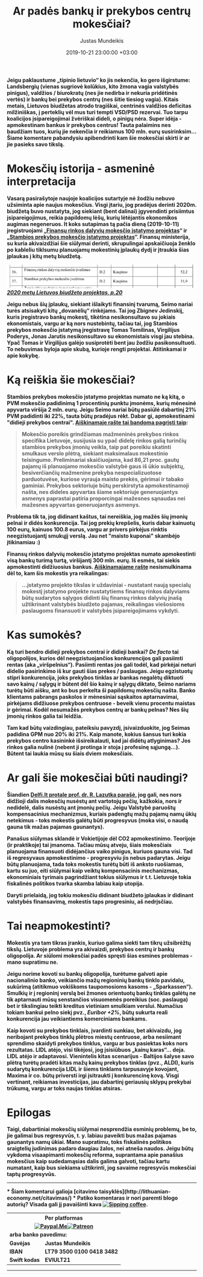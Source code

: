﻿---
title: Ar padės bankų ir prekybos centrų mokesčiai?
date: 2019-10-21 23:00:00 +03:00
author: Justas Mundeikis
layout: post
comments: true
permalink: 2019/10/21/ar-pades-banku-ir-prekybos-centru-mokesciai
image: /assets/2019/10/21/McDuck.jpeg
thumbnail: /assets/2019/10/21/thumb.McDuck.jpeg
categories:
 - Mokesčiai
tags:
 - Mokesčiai
---
<strong>
Jeigu paklaustume „tipinio lietuvio“ ko jis nekenčia, ko gero išgirstume: Landsbergių (vienas sugriovė kolūkius, kito žmona vagia valstybės pinigus), valdžios / biurokratų (nes jie nedirba ir nekuria pridėtinės vertės) ir bankų bei prekybos centrų (nes šitie tiesiog vagia). Kitais metais, Lietuvos biudžetas atrodo tragiškai, centrinės valdžios deficitas milžiniškas, į perteklių vėl mus turi tempti VSD/PSD rezervai. Tuo tarpu koalicijos įsipareigojimai žvėriškai dideli, o pinigų nėra. Super idėja - apmokestinam bankus ir prekybos centrus! Tauta palaimins nes baudžiam tuos, kurių jie nekenčia ir reikiamus 100 mln. eurų susirinksim… Šiame komentare pabandysiu apibendrinti kam šie mokesčiai skirti ir ar jie pasieks savo tikslą.
<strong>
<!--more-->

# Mokesčių istorija - asmeninė interpretacija

Vasarą pasirašytoje naujoje koalicijos sutartyje nė žodžiu nebuvo užsiminta apie naujus mokesčius. Visgi įtariu, jog pradėjus derinti 2020m. biudžetą buvo nustatyta, jog siekiant (bent dalinai) įgyvendinti prisiimtus įsipareigojimus, reikia papildomų lėšų, kurių lėtėjantis ekonomikos augimas negeneruos. It koks sutapimas tą pačia dieną (2019-10-11) įregistruojami „[Finansų rinkos dalyvių mokesčio įstatymo projektas](https://e-seimas.lrs.lt/portal/legalAct/lt/TAP/2e7f2070ec2111e99ab7ff5a9ea34fcc?positionInSearchResults=2&searchModelUUID=b49e3351-dc31-4b89-b4b8-c9fdfc490667)“ ir „[Stambios prekybos mokesčio įstatymo projektas](https://e-seimas.lrs.lt/portal/legalAct/lt/TAP/bbf60b40ec2511e99ab7ff5a9ea34fcc?positionInSearchResults=8&searchModelUUID=b49e3351-dc31-4b89-b4b8-c9fdfc490667)“. Finansų ministerija, su kuria akivaizdžiai šie siūlymai derinti, skrupulingai apskaičiuoja ženklo po kableliu tiklsumu planuojamų mokestinių įplaukų dydį ir įtraukia šias įplaukas į kitų metų biudžetą.

![](/assets/2019/10/21/biudzeto_iplaukos.jpeg)
*[2020 metų Lietuvos biudžeto projektas, p.20](https://ec.europa.eu/info/sites/info/files/economy-finance/2020_dbp_lt_lt.pdf)*

Jeigu nebus šių įplaukų, siekiant išlaikyti finansinį tvarumą, Seimo nariai turės atsisakyti kitų „dovanėlių“ rinkėjams. Tai jog Zbignev Jedinskij, kuris įregistravo bankų mokestį, tikėtina nesikonsultavo su jokiais ekonomistais, vargu ar ką nors nustebintų, tačiau tai, jog Stambios prekybos mokesčio įstatymą įregistravę Tomas Tomilinas, Virgilijus Poderys, Jonas Jarutis nesikonsultavo su ekonomistais visgi jau stebina. Ypač Tomas ir Virgilijus galėjo susiprotėti bent jau žodžiu pasikonsultuoti. To nebuvimas byloja apie skubą, kurioje rengti projektai. Atitinkamai ir apie kokybę.

# Ką reiškia šie mokesčiai?

Stambios prekybos mokesčio įstatymo projektas numato ne ką kitą, o PVM mokesčio padidinimą 1 procentinių punktu įmonėms, kurių mėnesinė apyvarta viršija 2 mln. eurų. Jeigu Seimo nariai būtų pasiūlė dabartinį 21% PVM padidinti iki 22%, tauta būtų pradėjus rėkt. Dabar gi, apmokestinami "didieji prekybos centrai". [Aiškinamaje rašte tai bandoma pagrįsti taip](https://e-seimas.lrs.lt/portal/legalAct/lt/TAK/d654af50ec2511e99ab7ff5a9ea34fcc?jfwid=-gs204azmh):
>Mokesčio poreikis grindžiamas mažmeninės prekybos rinkos specifika Lietuvoje, susijusia su ypač didelę rinkos galią turinčių stambios prekybos įmonių veikla, taip pat poreikiu skatinti smulkaus verslo plėtrą, siekiant maksimalaus mokestinio teisingumo. Preliminariai skaičiuojama, kad 86,21 proc. gautų pajamų iš planuojamo mokesčio valstybė gaus iš ūkio subjektų, besiverčiančių mažmenine prekyba nespecializuotose parduotuvėse, kuriose vyrauja maisto prekės, gėrimai ir tabako gaminiai. Prekybos sektoriuje būtų perskirstyta apmokestinamoji našta, nes dideles apyvartas šiame sektoriuje generuojantys asmenys paprastai patiria proporcingai mažesnes sąnaudas nei mažesnes apyvartas generuojantys asmenys.

Problema tik ta, jog didinant kaštus, tai nereiškia, jog mažės šių įmonių pelnai ir didės konkurencija. Tai jog prekių krepšelis, kuris dabar kainuotų 100 eurų, kainuos 100.8 eurus, vargu ar privers pirkėjus rinktis neegzistuojantį smukųjį verslą. Jau net "maisto kuponai" skambėjo įtikinamiau :)

Finansų rinkos dalyvių mokesčio įstatymo projektas numato apmokestinti visą bankų turimą turtą, viršijantį 300 mln. eurų. Iš esmės, tai siekis apmokestinti didžiuosius bankus. [Aiškinamajame rašte](https://e-seimas.lrs.lt/portal/legalAct/lt/TAK/521f7fb0ec2211e99ab7ff5a9ea34fcc?jfwid=-gs204azk2) nesismulkinama dėl to, kam šis mokestis yra reikalingas:
>...įstatymo projekto tikslas ir uždaviniai - nustatant naują specialų mokestį įstatymo projekte nustatytiems finansų rinkos dalyviams būtų sudarytos sąlygos didinti šių finansų rinkos dalyvių įnašą užtikrinant valstybės biudžeto pajamas, reikalingas viešosioms paslaugoms finansuoti ir valstybės įsipareigojimams vykdyti.

# Kas sumokės?

Ką turi bendro didieji prekybos centrai ir didieji bankai? *De facto* tai oligopolijos, kurios dėl neegzistuojančios konkurencijos gali pasiimti rentas (aka „viršpelnius“). Pasiimti rentas jos gali todėl, kad pirkėjai neturi didelio pasirinkimo iš kur gauti šias prekes / paslaugas. Jeigu egzistuotų stipri konkurencija, joks prekybos tinklas ar bankas negalėtų diktuoti savo kainų / sąlygų ir būtent dėl šio kainų ir sąlygų diktato, Seimo nariams turėtų būti aišku, ant ko bus perkelta ši papildomų mokesčių našta. Banko klientams pabrangs paskolos ir mėnesiniai sąskaitos aptarnavimai, pirkėjams didžiuose prekybos centruose - beveik vienu procentu maistas ir gėrimai. Kodėl nesumažės prekybos centrų ar bankų pelnas? Nes šių įmonių rinkos galia tai leidžia.

Tam kad būtų vaizdingiau, pateiksiu pavyzdį, įsivaizduokite, jog Seimas padidina GPM nuo 20% iki 21%. Kaip manote, kokius šansus turi kokia prekybos centro kasininkė išsireikalauti, kad jai didėtų atlyginimas? Jos rinkos galia nulinė (nebent ji protinga ir stoja į profesinę sąjungą...). Būtent tai laukia mūsų su šiais dviem mokesčiais.

# Ar gali šie mokesčiai būti naudingi?

Šiandien [Delfi.lt protale prof. dr. R. Lazutka parašė](https://www.delfi.lt/news/ringas/lit/romas-lazutka-banku-mokescio-nebus-bet-garbes-irgi.d?id=82574911), jog gali, nes nors didžioji dalis mokesčių nusėstų ant vartotojų pečių, kažkokia, nors ir nedidelė, dalis nusėstų ant įmonių pečių. Jeigu Valstybė paruoštų kompensacinius mechanizmus, kuriais padengtų mažų pajamų namų ūkių netekimus - toks mokestis galėtų būti progresyvus (moka visi, o naudą gauna tik mažas pajamas gaunantys).

Panašus siūlymas sklandė ir Vokietijoje dėl CO2 apmokestinimo. Teorijoje (ir praktikoje) tai įmanoma. Tačiau mūsų atveju, šiais mokesčiais planuojama finansuoti didėjančius vaiko pinigus, kuriuos gauna visi. Tad iš regresyvaus apmokestinimo - progresyviu jis nebus padarytas. Jeigu būtų planuojama, tada toks mokestis turėtų būti iš anksto ruošiamas, kartu su juo, eiti siūlymai kaip veiktų kompensacinis mechanizmas, ekonominiais tyrimais pagrindžiant tokius siūlymus ir t.t. Lietuvoje tokia fiskalinės politikos tvarka skamba labiau kaip utopija.

Daryti prielaidą, jog tokiu mokesčiu didinant biudžeto įplaukas ir didinant valstybės finansavimą, mokestis taps progresiniu, aš nedrįsčiau.

# Tai neapmokestinti?

Mokestis yra tam tikras įrankis, kuriuo galima siekti tam tikrų užsibrėžtų tikslų. Lietuvoje problema yra akivaizdi, prekybos centrų ir bankų oligopolija. Ar siūlomi mokesčiai padės spręsti šias esmines problemas - mano supratimu ne.

Jeigu norime kovoti su bankų oligopolija, turėtume galvoti apie nacionalinio banko, veikiančio mažų regioninių bankų tinklo pavidalu, sukūrimą (atitikmuo vokiškoms taupomosioms kasoms - „Sparkassen“). Smulkių ir į regioninį verslą bei žmones orientuotų bankų tinklas galėtų ne tik aptarnauti mūsų senstančios visuomenės poreikius (soc. paslauga) bet ir tikslingiau teikti kreditus vietiniam smulkiam verslui.
Numačius tokiam bankui pelno siekį pvz., *Euribor +2%*, būtų sukurta reali konkurencija jau veikiantiems komerciniams bankams.

Kaip kovoti su prekybos tinklais, įvardinti sunkiau, bet akivaizdu, jog neribojant prekybos tinklų plėtros miestų centruose, arba nesiimant sprendimo skaidyti prekybos tinklus, vargu ar bus pasiektas koks nors rezultatas. LIDL atėjo, visi tikėjosi, jog įsisiūbuos „kainų karas“... deja. LIDL atėjo ir adaptavosi.
Vienintelis kitas scenarijus - Baltijos šalyse savo plėtrą turėtų pradėti kitas mažų kainų prekybos tinklas (pvz., ALDI), kuris sudarytų konkurencija LIDL ir šiems tinklams tarpusavyje kovojant, Maxima ir co. būtų priversti irgi įsitraukti į konkurencinę kovą. Visgi vertinant, reikiamas investicijas, jau dabartinį geriausių sklypų prekybai trūkumą, vargu ar toks naujas tinklas atsiras.

# Epilogas

Taigi, dabartiniai mokesčių siūlymai nesprendžia esminių problemų, be to, jie galimai bus regresyvūs, t. y. labiau paveikti bus mažas pajamas gaunantys namų ūkiai. Mano supratimu, toks fiskalinės politikos sraigtelių judinimas padaro daugiau žalos, nei atneša naudos. Jeigu būtų vykdoma visaapimanti mokesčių reforma, suprantama apie panašius mokesčius kaip sudedamąsias dalis galima galvoti, tačiau kartu numatant, kaip bus siekiama užtikrinti, jog savaime regresyvūs mokesčiai taptų progresyvūs.

<hr />
* Šiam komentarui galioja [citavimo taisyklės](http://lithuanian-economy.net/citavimas/)
* Patiko komentaras ir nori paremti blogo autorių? Visada gali jį pavaišinti kava <a href="http://www.sherv.net/"><img src="http://www.sherv.net/cm/emoticons/drink/sipping-coffee.gif" alt="Sipping coffee" width="58" height="31" /></a>.


<style type="text/css">
.tg {border-collapse:collapse;border-spacing:0;}<br />.tg td{font-family:Arial, sans-serif;font-size:14px;padding:10px 5px;border-style:solid;border-width:1px;overflow:hidden;word-break:normal;border-color:black;}<br />.tg th{font-family:Arial, sans-serif;font-size:14px;font-weight:normal;padding:10px 5px;border-style:solid;border-width:1px;overflow:hidden;word-break:normal;border-color:black;}<br />.tg .tg-x70g{font-weight:bold;font-size:medium;font-family:Arial, Helvetica, sans-serif !important;;background-color:#343434;color:#ffffff;border-color:#000000;text-align:center;vertical-align:top}<br />.tg .tg-7rxk{font-size:medium;font-family:Arial, Helvetica, sans-serif !important;;border-color:#000000;text-align:center;vertical-align:top}<br />.tg .tg-80l2{font-size:14px;font-family:Arial, Helvetica, sans-serif !important;;border-color:#000000;text-align:left;vertical-align:top}<br /></style>
<table class="tg">
<tbody>
<tr>
<th class="tg-x70g" colspan="2">Per platformas</th>
</tr>
<tr>
<td class="tg-7rxk" style="text-align: center;" colspan="2"><a href="https://paypal.me/lithuanianeconomynet"><img style="width: 95px; height: 25px;" src="https://duckduckgo.com/i/ccfd0450.png" alt="Paypal.Me" /></a><a href="https://www.patreon.com/lithuanianeconomy"><img style="width: 120px; height: 35px;" src="https://assets.pcmag.com/media/images/421651-patreon.jpg" alt="Patreon" /></a></td>
</tr>
<tr>
<td class="tg-x70g" colspan="2">arba banko pavedimu:</td>
</tr>
<tr>
<td class="tg-80l2">Gavėjas</td>
<td class="tg-80l2">Justas Mundeikis</td>
</tr>
<tr>
<td class="tg-80l2">IBAN</td>
<td class="tg-80l2">LT79 3500 0100 0418 3482</td>
</tr>
<tr>
<td class="tg-80l2">Swift kodas</td>
<td class="tg-80l2">EVIULT21</td>
</tr>
</tbody>
</table>
<hr/>
